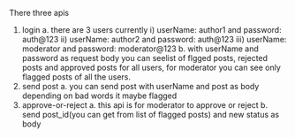 There three apis

1.  login
    a.  there are 3 users currently
        i)  userName: author1 and password: auth\@123
        ii) userName: author2 and password: auth\@123
        iii) userName: moderator and password: moderator\@123
    b.  with userName and password as request body you can seelist of
        flgged posts, rejected posts and approved posts for all users,
        for moderator you can see only flagged posts of all the users.
2.  send post
    a.  you can send post with userName and post as body depending on
        bad words it maybe flagged
3.  approve-or-reject
    a.  this api is for moderator to approve or reject
    b.  send post\_id(you can get from list of flagged posts) and new
        status as body
